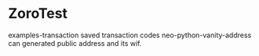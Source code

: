 # ZoroTest
examples-transaction saved transaction codes
neo-python-vanity-address can generated public address and its wif.
